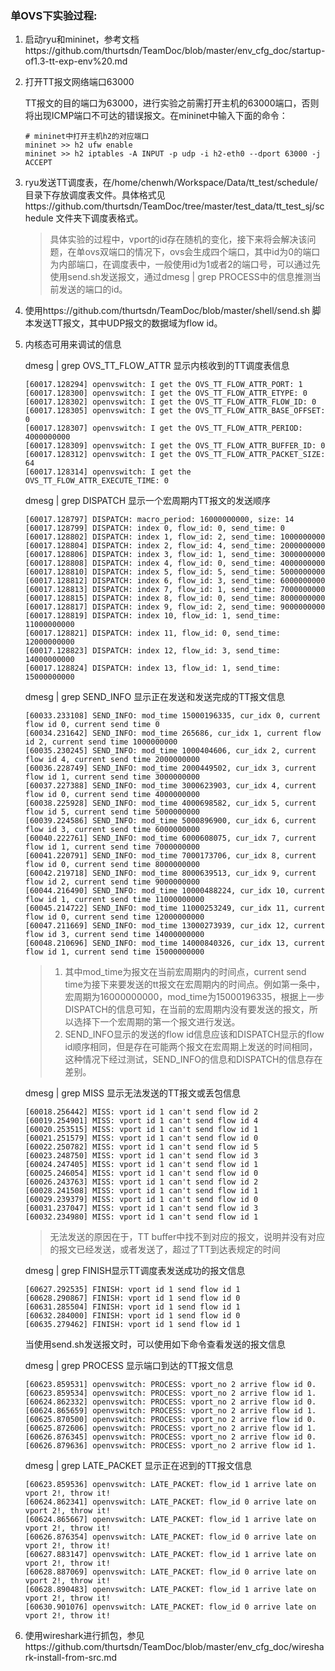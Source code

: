 ### 单OVS下实验过程:

1. 启动ryu和mininet，参考文档https://github.com/thurtsdn/TeamDoc/blob/master/env_cfg_doc/startup-of1.3-tt-exp-env%20.md

2. 打开TT报文网络端口63000

   TT报文的目的端口为63000，进行实验之前需打开主机的63000端口，否则将出现ICMP端口不可达的错误报文。在mininet中输入下面的命令：

   ```
   # mininet中打开主机h2的对应端口
   mininet >> h2 ufw enable
   mininet >> h2 iptables -A INPUT -p udp -i h2-eth0 --dport 63000 -j ACCEPT
   ```


3. ryu发送TT调度表，在/home/chenwh/Workspace/Data/tt_test/schedule/  目录下存放调度表文件。具体格式见https://github.com/thurtsdn/TeamDoc/tree/master/test_data/tt_test_sj/schedule 文件夹下调度表格式。

   > 具体实验的过程中，vport的id存在随机的变化，接下来将会解决该问题，在单ovs双端口的情况下，ovs会生成四个端口，其中id为0的端口为内部端口，在调度表中，一般使用id为1或者2的端口号，可以通过先使用send.sh发送报文，通过dmesg | grep PROCESS中的信息推测当前发送的端口的id。

4. 使用https://github.com/thurtsdn/TeamDoc/blob/master/shell/send.sh 脚本发送TT报文，其中UDP报文的数据域为flow id。

5. 内核态可用来调试的信息

   dmesg | grep OVS_TT_FLOW_ATTR 显示内核收到的TT调度表信息

   ```
   [60017.128294] openvswitch: I get the OVS_TT_FLOW_ATTR_PORT: 1
   [60017.128300] openvswitch: I get the OVS_TT_FLOW_ATTR_ETYPE: 0
   [60017.128302] openvswitch: I get the OVS_TT_FLOW_ATTR_FLOW_ID: 0
   [60017.128305] openvswitch: I get the OVS_TT_FLOW_ATTR_BASE_OFFSET: 0
   [60017.128307] openvswitch: I get the OVS_TT_FLOW_ATTR_PERIOD: 4000000000
   [60017.128309] openvswitch: I get the OVS_TT_FLOW_ATTR_BUFFER_ID: 0
   [60017.128312] openvswitch: I get the OVS_TT_FLOW_ATTR_PACKET_SIZE: 64
   [60017.128314] openvswitch: I get the OVS_TT_FLOW_ATTR_EXECUTE_TIME: 0
   ```

   dmesg | grep DISPATCH 显示一个宏周期内TT报文的发送顺序

   ```
   [60017.128797] DISPATCH: macro_period: 16000000000, size: 14
   [60017.128799] DISPATCH: index 0, flow_id: 0, send_time: 0
   [60017.128802] DISPATCH: index 1, flow_id: 2, send_time: 1000000000
   [60017.128804] DISPATCH: index 2, flow_id: 4, send_time: 2000000000
   [60017.128806] DISPATCH: index 3, flow_id: 1, send_time: 3000000000
   [60017.128808] DISPATCH: index 4, flow_id: 0, send_time: 4000000000
   [60017.128810] DISPATCH: index 5, flow_id: 5, send_time: 5000000000
   [60017.128812] DISPATCH: index 6, flow_id: 3, send_time: 6000000000
   [60017.128813] DISPATCH: index 7, flow_id: 1, send_time: 7000000000
   [60017.128815] DISPATCH: index 8, flow_id: 0, send_time: 8000000000
   [60017.128817] DISPATCH: index 9, flow_id: 2, send_time: 9000000000
   [60017.128819] DISPATCH: index 10, flow_id: 1, send_time: 11000000000
   [60017.128821] DISPATCH: index 11, flow_id: 0, send_time: 12000000000
   [60017.128823] DISPATCH: index 12, flow_id: 3, send_time: 14000000000
   [60017.128824] DISPATCH: index 13, flow_id: 1, send_time: 15000000000
   ```

   dmesg | grep SEND_INFO 显示正在发送和发送完成的TT报文信息

   ```
   [60033.233108] SEND_INFO: mod_time 15000196335, cur_idx 0, current flow id 0, current send time 0
   [60034.231642] SEND_INFO: mod_time 265686, cur_idx 1, current flow id 2, current send time 1000000000
   [60035.230245] SEND_INFO: mod_time 1000404606, cur_idx 2, current flow id 4, current send time 2000000000
   [60036.228749] SEND_INFO: mod_time 2000449502, cur_idx 3, current flow id 1, current send time 3000000000
   [60037.227388] SEND_INFO: mod_time 3000623903, cur_idx 4, current flow id 0, current send time 4000000000
   [60038.225928] SEND_INFO: mod_time 4000698582, cur_idx 5, current flow id 5, current send time 5000000000
   [60039.224586] SEND_INFO: mod_time 5000896900, cur_idx 6, current flow id 3, current send time 6000000000
   [60040.222761] SEND_INFO: mod_time 6000608075, cur_idx 7, current flow id 1, current send time 7000000000
   [60041.220791] SEND_INFO: mod_time 7000173706, cur_idx 8, current flow id 0, current send time 8000000000
   [60042.219718] SEND_INFO: mod_time 8000639513, cur_idx 9, current flow id 2, current send time 9000000000
   [60044.216490] SEND_INFO: mod_time 10000488224, cur_idx 10, current flow id 1, current send time 11000000000
   [60045.214722] SEND_INFO: mod_time 11000253249, cur_idx 11, current flow id 0, current send time 12000000000
   [60047.211669] SEND_INFO: mod_time 13000273939, cur_idx 12, current flow id 3, current send time 14000000000
   [60048.210696] SEND_INFO: mod_time 14000840326, cur_idx 13, current flow id 1, current send time 15000000000
   ```

   > 1. 其中mod_time为报文在当前宏周期内的时间点，current send time为接下来要发送的tt报文在宏周期内的时间点。例如第一条中，宏周期为16000000000，mod_time为15000196335，根据上一步DISPATCH的信息可知，在当前的宏周期内没有要发送的报文，所以选择下一个宏周期的第一个报文进行发送。
   > 2. SEND_INFO显示的发送的flow id信息应该和DISPATCH显示的flow id顺序相同，但是存在可能两个报文在宏周期上发送的时间相同，这种情况下经过测试，SEND_INFO的信息和DISPATCH的信息存在差别。

   dmesg | grep MISS 显示无法发送的TT报文或丢包信息

   ```
   [60018.256442] MISS: vport id 1 can't send flow id 2
   [60019.254901] MISS: vport id 1 can't send flow id 4
   [60020.253515] MISS: vport id 1 can't send flow id 1
   [60021.251579] MISS: vport id 1 can't send flow id 0
   [60022.250782] MISS: vport id 1 can't send flow id 5
   [60023.248750] MISS: vport id 1 can't send flow id 3
   [60024.247405] MISS: vport id 1 can't send flow id 1
   [60025.246054] MISS: vport id 1 can't send flow id 0
   [60026.243763] MISS: vport id 1 can't send flow id 2
   [60028.241508] MISS: vport id 1 can't send flow id 1
   [60029.239379] MISS: vport id 1 can't send flow id 0
   [60031.237047] MISS: vport id 1 can't send flow id 3
   [60032.234980] MISS: vport id 1 can't send flow id 1
   ```

   > 无法发送的原因在于，TT buffer中找不到对应的报文，说明并没有对应的报文已经发送，或者发送了，超过了TT到达表规定的时间

   dmesg | grep FINISH显示TT调度表发送成功的报文信息

   ```
   [60627.292535] FINISH: vport id 1 send flow id 1 
   [60628.290867] FINISH: vport id 1 send flow id 0 
   [60631.285504] FINISH: vport id 1 send flow id 1 
   [60632.284000] FINISH: vport id 1 send flow id 0 
   [60635.279462] FINISH: vport id 1 send flow id 1 
   ```

   当使用send.sh发送报文时，可以使用如下命令查看发送的报文信息

   dmesg | grep PROCESS 显示端口到达的TT报文信息

   ```
   [60623.859531] openvswitch: PROCESS: vport_no 2 arrive flow id 0.
   [60623.859534] openvswitch: PROCESS: vport_no 2 arrive flow id 1.
   [60624.862332] openvswitch: PROCESS: vport_no 2 arrive flow id 0.
   [60624.865659] openvswitch: PROCESS: vport_no 2 arrive flow id 1.
   [60625.870500] openvswitch: PROCESS: vport_no 2 arrive flow id 0.
   [60625.872606] openvswitch: PROCESS: vport_no 2 arrive flow id 1.
   [60626.876345] openvswitch: PROCESS: vport_no 2 arrive flow id 0.
   [60626.879636] openvswitch: PROCESS: vport_no 2 arrive flow id 1.
   ```

   dmesg | grep LATE_PACKET 显示正在迟到的TT报文信息

   ```
   [60623.859536] openvswitch: LATE_PACKET: flow_id 1 arrive late on vport 2!, throw it!
   [60624.862341] openvswitch: LATE_PACKET: flow_id 0 arrive late on vport 2!, throw it!
   [60624.865667] openvswitch: LATE_PACKET: flow_id 1 arrive late on vport 2!, throw it!
   [60626.876354] openvswitch: LATE_PACKET: flow_id 0 arrive late on vport 2!, throw it!
   [60627.883147] openvswitch: LATE_PACKET: flow_id 1 arrive late on vport 2!, throw it!
   [60628.887069] openvswitch: LATE_PACKET: flow_id 0 arrive late on vport 2!, throw it!
   [60628.890483] openvswitch: LATE_PACKET: flow_id 1 arrive late on vport 2!, throw it!
   [60630.901076] openvswitch: LATE_PACKET: flow_id 0 arrive late on vport 2!, throw it!
   ```

 6. 使用wireshark进行抓包，参见https://github.com/thurtsdn/TeamDoc/blob/master/env_cfg_doc/wireshark-install-from-src.md

